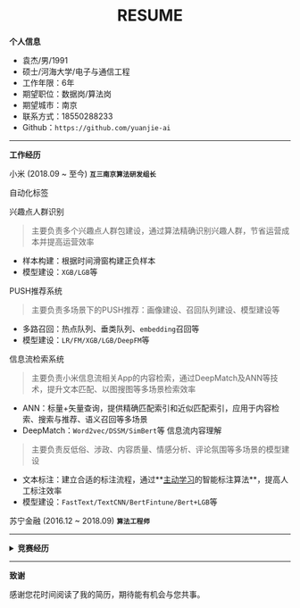 <h1 align = "center"> RESUME </h1>

**个人信息**

- 袁杰/男/1991
- 硕士/河海大学/电子与通信工程
- 工作年限：6年
- 期望职位：数据岗/算法岗
- 期望城市：南京
- 联系方式：18550288233
- Github：`https://github.com/yuanjie-ai`


---
**工作经历**

小米    (2018.09 ~ 至今)  **`互三南京算法研发组长`**

自动化标签

兴趣点人群识别

> 主要负责多个兴趣点人群包建设，通过算法精确识别兴趣人群，节省运营成本并提高运营效率

- 样本构建：根据时间滑窗构建正负样本
- 模型建设：`XGB/LGB`等


PUSH推荐系统
> 主要负责多场景下的PUSH推荐：画像建设、召回队列建设、模型建设等

- 多路召回：热点队列、垂类队列、`embedding`召回等
- 模型建设：`LR/FM/XGB/LGB/DeepFM`等

信息流检索系统

> 主要负责小米信息流相关App的内容检索，通过DeepMatch及ANN等技术，提升文本匹配、以图搜图等多场景检索效率

- ANN：标量+矢量查询，提供精确匹配索引和近似匹配索引，应用于内容检索、搜索与推荐、语义召回等多场景
- DeepMatch：`Word2vec/DSSM/SimBert`等
信息流内容理解
> 主要负责反低俗、涉政、内容质量、情感分析、评论氛围等多场景的模型建设

- 文本标注：建立合适的标注流程，通过**[主动学习](https://www.datatang.com/news/info/laboratory/238)的智能标注算法**，提高人工标注效率
- 模型建设：`FastText/TextCNN/BertFintune/Bert+LGB`等


苏宁金融    (2016.12 ~ 2018.09)  **`算法工程师`**

---

<details><summary><b>竞赛经历</b></summary>

<br>
2020 小米第五届数据挖掘大赛：手机换机用户预测	<b>冠军</b>

<br>
2020 小米第五届数据挖掘大赛：电信诈骗识别	**冠军**

<br>
2019 小米第四届数据挖掘大赛：金融信贷风控场景下的迁移学习	**冠军**

<br>
2017 DF CCF大数据：小超市供销存管理优化	**亚军**

<br>
2017 DF CCF大数据：企业经营退出风险预测	**季军**

</details>

---
**致谢**

感谢您花时间阅读了我的简历，期待能有机会与您共事。

